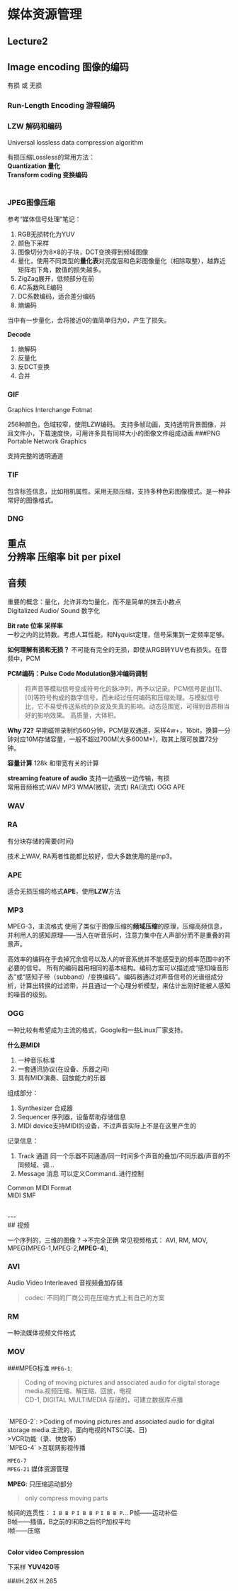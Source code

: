 # 媒体资源管理

## Lecture2
## Image encoding 图像的编码
有损 或 无损
### Run-Length Encoding 游程编码
### LZW 解码和编码
Universal lossless data compression algorithm

有损压缩Lossless的常用方法：
<br>
**Quantization 量化**<br>
**Transform coding 变换编码**
<br><br>

### JPEG图像压缩

参考“媒体信号处理”笔记：
>
1. RGB无损转化为YUV
2. 颜色下采样
3. 图像切分为8×8的子块，DCT变换得到频域图像
4. 量化，使用不同类型的**量化表**对亮度层和色彩图像量化（相除取整），越靠近矩阵右下角，数值的损失越多。
5. ZigZag展开，低频部分在前
6. AC系数RLE编码
7. DC系数编码，适合差分编码
8. 熵编码

当中有一步量化，会将接近0的值简单归为0，产生了损失。

**Decode**

1. 熵解码
2. 反量化
3. 反DCT变换
4. 合并

### GIF
Graphics Interchange Fotmat

256种颜色，色域较窄，使用LZW编码。
支持多帧动画，支持透明背景图像，并且文件小，下载速度快，可用许多具有同样大小的图像文件组成动画
###PNG
Portable Network Graphics

支持完整的透明通道

### TIF
包含标签信息，比如相机属性。采用无损压缩，支持多种色彩图像模式。是一种非常好的图像格式。

### DNG
**重点**<br>
分辨率
压缩率
bit per pixel
<br>
---
## 音频

重要的概念：量化，允许非均匀量化，而不是简单的抹去小数点<br>
Digitalized Audio/ Sound
数字化

**Bit rate 位率 采样率**<br>
一秒之内的比特数。考虑人耳性能，和Nyquist定理，信号采集到一定频率足够。

**如何理解有损和无损？**
不可能有完全的无损，即使从RGB转YUV也有损失。在音频中，PCM

**PCM编码：Pulse Code Modulation脉冲编码调制**<br>
>将声音等模拟信号变成符号化的脉冲列，再予以记录。PCM信号是由[1]、[0]等符号构成的数字信号，而未经过任何编码和压缩处理。与模拟信号比，它不易受传送系统的杂波及失真的影响。动态范围宽，可得到音质相当好的影响效果。
高质量，大体积。

**Why 72?**
早期磁带录制约560分钟，PCM是双通道，采样4w+，16bit，换算一分钟对应10M存储容量，一般不超过700M(大多600M+)，取其上限可放置72分钟。

**容量计算**
128k 和带宽有关的计算

**streaming feature of audio**
支持一边播放一边传输，有损<br>
常用音频格式:WAV MP3 WMA(微软，流式) RA(流式) OGG APE

### WAV
### RA
有分块存储的需要(时间)

技术上WAV, RA两者性能都比较好，但大多数使用的是mp3。<br>

### APE
适合无损压缩的格式**APE**，使用**LZW**方法

### MP3
MPEG-3，主流格式
使用了类似于图像压缩的**频域压缩**的原理，压缩高频信息，并利用人的感知原理——当人在听音乐时，注意力集中在人声部分而不是重叠的背景声。
>
高效率的编码在于去掉冗余信号以及人的听音系统并不能感受到的频率范围中的不必要的信号。
所有的编码器用相同的基本结构。编码方案可以描述成“感知噪音形态”或“感知子带（subband）/变换编码”。编码器通过对声音信号的光谱组成分析，计算出转换的过滤带，并且通过一个心理分析模型，来估计出刚好能被人感知的噪音的级别。

### OGG
一种比较有希望成为主流的格式，Google和一些Linux厂家支持。

**什么是MIDI**<br>
1. 一种音乐标准
2. 一套通讯协议(在设备、乐器之间)
3. 具有MIDI演奏、回放能力的乐器

组成部分：
1. Synthesizer 合成器
2. Sequencer 序列器，设备帮助存储信息
3. MIDI device支持MIDI的设备，不过声音实际上不是在这里产生的

记录信息：
1. Track 通道 同一个乐器不同通道/同一时间多个声音的叠加/不同乐器/声音的不同频域、调...
2. Message 消息 可以定义Command..进行控制


Common MIDI Format<br>
MIDI SMF

<br>
---
<br>
## 视频

一个序列的，三维的图像？->不完全正确
常见视频格式：
AVI,
RM,
MOV,
MPEG(MPEG-1,MPEG-2,**MPEG-4**),

### AVI
Audio Video Interleaved
音视频叠加存储

>codec:
>不同的厂商公司在压缩方式上有自己的方案

### RM
一种流媒体视频文件格式

### MOV
###MPEG标准
`MPEG-1`:
>Coding of moving pictures and associated audio for digital storage media.视频压缩、解压缩、回放，电视<br>
>CD-1, DIGITAL MULTIMEDIA
>存储的，可建立数据库点播

<br>
`MPEG-2`:
>Coding of moving pictures and associated audio for digital storage media.主流的，面向电视的NTSC(美、日)<br>
>VCR功能（录、快放等）

<br>
`MPEG-4`
>互联网影视传播

`MPEG-7`<br>
`MPEG-21`  媒体资源管理

**MPEG**: 只压缩运动部分
>only compress moving parts

帧间的连贯性：
`I B B P` `I B B P`  `I B B P`...
P帧——运动补偿<br>
B帧——插值，B之前的I和B之后的P加权平均<br>
I帧——压缩
<br><br>

**Color video Compression**

下采样
**YUV420**等

###H.26X
H.265

